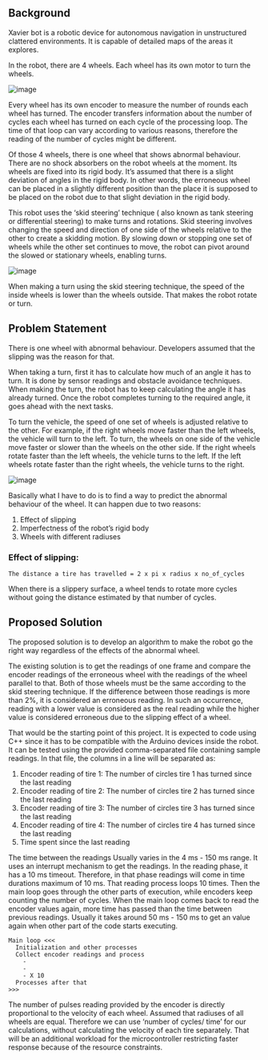 ## Background 

Xavier bot is a robotic device for autonomous navigation in unstructured clattered environments. It is capable of detailed maps of the areas it explores. 

In the robot, there are 4 wheels. Each wheel has its own motor to turn the wheels. 

![image](https://github.com/lahirub99/S5-Project/assets/91234872/9a289e40-72df-4b58-9447-8fb5440ae3d0)


Every wheel has its own encoder to measure the number of rounds each wheel has turned. 
The encoder transfers information about the number of cycles each wheel has turned on each cycle of the processing loop. The time of that loop can vary according to various reasons, therefore the reading of the number of cycles might be different. 

Of those 4 wheels, there is one wheel that shows abnormal behaviour. 
There are no shock absorbers on the robot wheels at the moment. Its wheels are fixed into its rigid body. It’s assumed that there is a slight deviation of angles in the rigid body. In other words, the erroneous wheel can be placed in a slightly different position than the place it is supposed to be placed on the robot due to that slight deviation in the rigid body.

This robot uses the ‘skid steering’ technique ( also known as tank steering or differential steering) to make turns and rotations. Skid steering involves changing the speed and direction of one side of the wheels relative to the other to create a skidding motion.  By slowing down or stopping one set of wheels while the other set continues to move, the robot can pivot around the slowed or stationary wheels, enabling turns.

![image](https://github.com/lahirub99/S5-Project/assets/91234872/c43cdd04-c453-4305-a696-e5b6ca00a26b)

When making a turn using the skid steering technique, the speed of the inside wheels is lower than the wheels outside. That makes the robot rotate or turn.

## Problem Statement


There is one wheel with abnormal behaviour. Developers assumed that the slipping was the reason for that. 

When taking a turn, first it has to calculate how much of an angle it has to turn. It is done by sensor readings and obstacle avoidance techniques. When making the turn, the robot has to keep calculating the angle it has already turned. Once the robot completes turning to the required angle, it goes ahead with the next tasks.

To turn the vehicle, the speed of one set of wheels is adjusted relative to the other. For example, if the right wheels move faster than the left wheels, the vehicle will turn to the left. To turn, the wheels on one side of the vehicle move faster or slower than the wheels on the other side. If the right wheels rotate faster than the left wheels, the vehicle turns to the left. If the left wheels rotate faster than the right wheels, the vehicle turns to the right.

![image](https://github.com/lahirub99/S5-Project/assets/91234872/e3b2e14d-4cb8-4a16-b0fe-177f3edd3327)

Basically what I have to do is to find a way to predict the abnormal behaviour of the wheel. It can happen due to two reasons:
1. Effect of slipping
2. Imperfectness of the robot’s rigid body
3. Wheels with different radiuses

### Effect of slipping:
`The distance a tire has travelled = 2 x pi x radius x no_of_cycles`

When there is a slippery surface, a wheel tends to rotate more cycles without going the distance estimated by that number of cycles.


## Proposed Solution

The proposed solution is to develop an algorithm to make the robot go the right way regardless of the effects of the abnormal wheel.

The existing solution is to get the readings of one frame and compare the encoder readings of the erroneous wheel with the readings of the wheel parallel to that. Both of those wheels must be the same according to the skid steering technique. If the difference between those readings is more than 2%, it is considered an erroneous reading. In such an occurrence, reading with a lower value is considered as the real reading while the higher value is considered erroneous due to the slipping effect of a wheel.

That would be the starting point of this project. It is expected to code using C++ since it has to be compatible with the Arduino devices inside the robot. It can be tested using the provided comma-separated file containing sample readings. In that file, the columns in a line will be separated as:
1. Encoder reading of tire 1: The number of circles tire 1 has turned since the last reading 
2. Encoder reading of tire 2: The number of circles tire 2 has turned since the last reading 
3. Encoder reading of tire 3: The number of circles tire 3 has turned since the last reading 
4. Encoder reading of tire 4: The number of circles tire 4 has turned since the last reading 
5. Time spent since the last reading

The time between the readings Usually varies in the 4 ms - 150 ms range. It uses an interrupt mechanism to get the readings. In the reading phase, it has a 10 ms timeout. Therefore, in that phase readings will come in time durations maximum of 10 ms. That reading process loops 10 times. Then the main loop goes through the other parts of execution, while encoders keep counting the number of cycles. When the main loop comes back to read the encoder values again, more time has passed than the time between previous readings. Usually it takes around 50 ms - 150 ms to get an value again when other part of the code starts executing.

```
Main loop <<<
  Initialization and other processes
  Collect encoder readings and process 
    -
    -
    - X 10
  Processes after that
>>>
```

The number of pulses reading provided by the encoder is directly proportional to the velocity of each wheel. Assumed that radiuses of all wheels are equal. Therefore we can use ‘number of cycles/ time’ for our calculations, without calculating the velocity of each tire separately. That will be an additional workload for the microcontroller restricting faster response because of the resource constraints.



